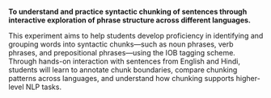 **To understand and practice syntactic chunking of sentences through interactive exploration of phrase structure across different languages.**

This experiment aims to help students develop proficiency in identifying and grouping words into syntactic chunks—such as noun phrases, verb phrases, and prepositional phrases—using the IOB tagging scheme. Through hands-on interaction with sentences from English and Hindi, students will learn to annotate chunk boundaries, compare chunking patterns across languages, and understand how chunking supports higher-level NLP tasks.
